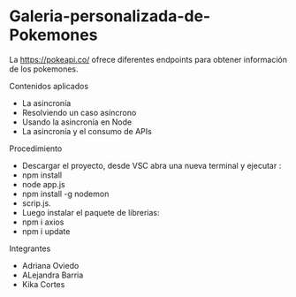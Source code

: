# Galeria-personalizada-de-Pokemones

La https://pokeapi.co/ ofrece diferentes endpoints para obtener información de los pokemones.

Contenidos aplicados 
- La asincronía
- Resolviendo un caso asíncrono
- Usando la asincronía en Node
- La asincronía y el consumo de APIs

Procedimiento 
- Descargar el proyecto, desde VSC abra una nueva terminal y ejecutar : 
- npm install  
- node app.js 
- npm install -g nodemon  
- scrip.js. 
- Luego instalar el paquete de librerias: 
- npm i axios 
- npm i update

Integrantes
- Adriana Oviedo
- ALejandra Barria 
- Kika Cortes 
